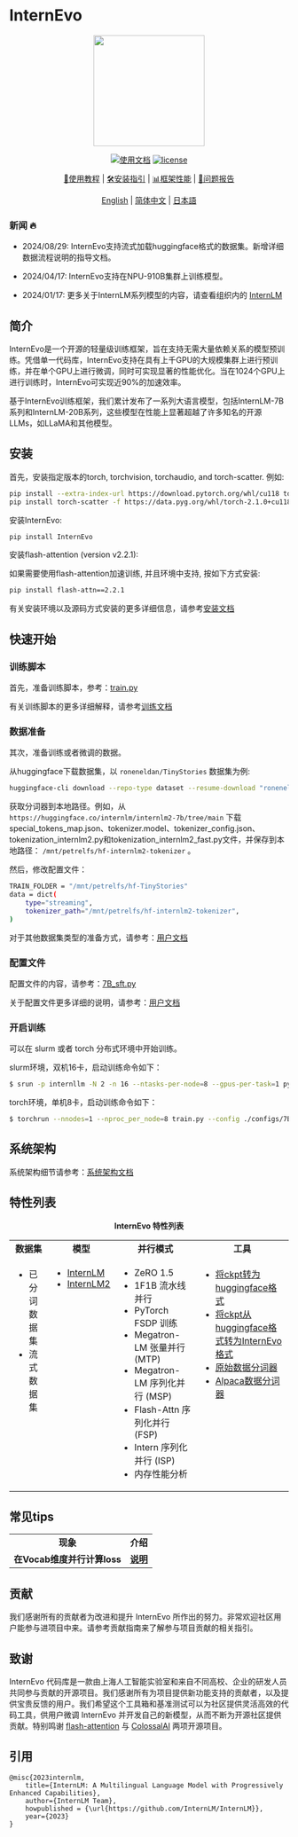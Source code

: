 # InternEvo

<div align="center">

<img src="./doc/imgs/InternEvo_logo.png" width="200"/>

[![使用文档](https://readthedocs.org/projects/internevo/badge/?version=latest)](https://internevo.readthedocs.io/zh_CN/latest/?badge=latest)
[![license](./doc/imgs/license.svg)](./LICENSE)

[📘使用教程](./doc/usage.md) |
[🛠️安装指引](./doc/install.md) |
[📊框架性能](./doc/train_performance.md) |
[🤔问题报告](https://github.com/InternLM/InternEvo/issues/new)

[English](./README.md) |
[简体中文](./README-zh-Hans.md) |
[日本語](./README-ja-JP.md)

</div>


### 新闻 🔥

- 2024/08/29: InternEvo支持流式加载huggingface格式的数据集。新增详细数据流程说明的指导文档。

- 2024/04/17: InternEvo支持在NPU-910B集群上训练模型。

- 2024/01/17: 更多关于InternLM系列模型的内容，请查看组织内的 [InternLM](https://github.com/InternLM/InternLM)


## 简介

InternEvo是一个开源的轻量级训练框架，旨在支持无需大量依赖关系的模型预训练。凭借单一代码库，InternEvo支持在具有上千GPU的大规模集群上进行预训练，并在单个GPU上进行微调，同时可实现显著的性能优化。当在1024个GPU上进行训练时，InternEvo可实现近90%的加速效率。

基于InternEvo训练框架，我们累计发布了一系列大语言模型，包括InternLM-7B系列和InternLM-20B系列，这些模型在性能上显著超越了许多知名的开源LLMs，如LLaMA和其他模型。

## 安装

首先，安装指定版本的torch, torchvision, torchaudio, and torch-scatter.
例如:
```bash
pip install --extra-index-url https://download.pytorch.org/whl/cu118 torch==2.1.0+cu118 torchvision==0.16.0+cu118 torchaudio==2.1.0+cu118
pip install torch-scatter -f https://data.pyg.org/whl/torch-2.1.0+cu118.html
```

安装InternEvo:
```bash
pip install InternEvo
```

安装flash-attention (version v2.2.1):

如果需要使用flash-attention加速训练, 并且环境中支持, 按如下方式安装:
```bash
pip install flash-attn==2.2.1
```

有关安装环境以及源码方式安装的更多详细信息，请参考[安装文档](https://internevo.readthedocs.io/zh-cn/latest/install.html#)

## 快速开始

### 训练脚本

首先，准备训练脚本，参考：[train.py](https://github.com/InternLM/InternEvo/blob/develop/train.py)

有关训练脚本的更多详细解释，请参考[训练文档](https://internevo.readthedocs.io/zh-cn/latest/training.html#)

### 数据准备

其次，准备训练或者微调的数据。

从huggingface下载数据集，以 `roneneldan/TinyStories` 数据集为例:
```bash
huggingface-cli download --repo-type dataset --resume-download "roneneldan/TinyStories" --local-dir "/mnt/petrelfs/hf-TinyStories"
```

获取分词器到本地路径。例如，从 `https://huggingface.co/internlm/internlm2-7b/tree/main` 下载special_tokens_map.json、tokenizer.model、tokenizer_config.json、tokenization_internlm2.py和tokenization_internlm2_fast.py文件，并保存到本地路径： `/mnt/petrelfs/hf-internlm2-tokenizer` 。

然后，修改配置文件：
```bash
TRAIN_FOLDER = "/mnt/petrelfs/hf-TinyStories"
data = dict(
    type="streaming",
    tokenizer_path="/mnt/petrelfs/hf-internlm2-tokenizer",
)
```

对于其他数据集类型的准备方式，请参考：[用户文档](https://internevo.readthedocs.io/zh-cn/latest/usage.html#)

### 配置文件

配置文件的内容，请参考：[7B_sft.py](https://github.com/InternLM/InternEvo/blob/develop/configs/7B_sft.py)

关于配置文件更多详细的说明，请参考：[用户文档](https://internevo.readthedocs.io/zh-cn/latest/usage.html#)

### 开启训练

可以在 slurm 或者 torch 分布式环境中开始训练。

slurm环境，双机16卡，启动训练命令如下：
```bash
$ srun -p internllm -N 2 -n 16 --ntasks-per-node=8 --gpus-per-task=1 python train.py --config ./configs/7B_sft.py
```

torch环境，单机8卡，启动训练命令如下：
```bash
$ torchrun --nnodes=1 --nproc_per_node=8 train.py --config ./configs/7B_sft.py --launcher "torch"
```

## 系统架构

系统架构细节请参考：[系统架构文档](./doc/structure.md)

## 特性列表

<div align="center">
  <b>InternEvo 特性列表</b>
</div>
<table>
  <tbody>
    <tr align="center" valign="bottom">
      <td>
        <b>数据集</b>
      </td>
      <td>
        <b>模型</b>
      </td>
      <td>
        <b>并行模式</b>
      </td>
      <td>
        <b>工具</b>
      </td>
    </tr>
    <tr valign="top">
      <td>
      <ul>
        <li>已分词数据集</li>
        <li>流式数据集</li>
      </ul>
      </td>
      <td>
      <ul>
        <li><a href="configs/_base_/models/internlm/internlm_7B.py">InternLM</a></li>
        <li><a href="configs/_base_/models/internlm/internlm2_7B.py">InternLM2</a></li>
      </ul>
      </td>
      <td>
        <ul>
          <li>ZeRO 1.5</li>
          <li>1F1B 流水线并行</li>
          <li>PyTorch FSDP 训练</li>
          <li>Megatron-LM 张量并行 (MTP)</li>
          <li>Megatron-LM 序列化并行 (MSP)</li>
          <li>Flash-Attn 序列化并行 (FSP)</li>
          <li>Intern 序列化并行 (ISP)</li>
          <li>内存性能分析</li>
        </ul>
      </td>
      <td>
        <ul>
          <li><a href="tools/transformers/README-zh-Hans.md">将ckpt转为huggingface格式</a></li>
          <li><a href="tools/transformers/README-zh-Hans.md">将ckpt从huggingface格式转为InternEvo格式</a></li>
          <li><a href="tools/tokenizer.py">原始数据分词器</a></li>
          <li><a href="tools/alpaca_tokenizer.py">Alpaca数据分词器</a></li>
        </ul>
      </td>
    </tr>
</td>
    </tr>
  </tbody>
</table>

## 常见tips

<div align="center">
</div>
<table>
  <tbody>
    <tr align="center" valign="bottom">
      <td>
        <b>现象</b>
      </td>
      <td>
        <b>介绍</b>
      </td>
    </tr>
    <tr valign="bottom">
      <td>
        <b>在Vocab维度并行计算loss</b>
      </td>
      <td>
        <b><a href="doc/parallel_output.md">说明</a></b>
      </td>
    </tr>
  </tbody>
</table>

## 贡献

我们感谢所有的贡献者为改进和提升 InternEvo 所作出的努力。非常欢迎社区用户能参与进项目中来。请参考贡献指南来了解参与项目贡献的相关指引。

## 致谢

InternEvo 代码库是一款由上海人工智能实验室和来自不同高校、企业的研发人员共同参与贡献的开源项目。我们感谢所有为项目提供新功能支持的贡献者，以及提供宝贵反馈的用户。我们希望这个工具箱和基准测试可以为社区提供灵活高效的代码工具，供用户微调 InternEvo 并开发自己的新模型，从而不断为开源社区提供贡献。特别鸣谢 [flash-attention](https://github.com/HazyResearch/flash-attention) 与 [ColossalAI](https://github.com/hpcaitech/ColossalAI) 两项开源项目。

## 引用

```
@misc{2023internlm,
    title={InternLM: A Multilingual Language Model with Progressively Enhanced Capabilities},
    author={InternLM Team},
    howpublished = {\url{https://github.com/InternLM/InternLM}},
    year={2023}
}
```
